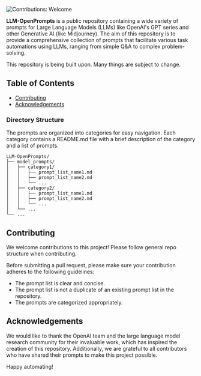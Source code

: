 ![Contributions: Welcome](https://img.shields.io/badge/contributions-welcome-brightgreen.svg?style=flat)

**LLM-OpenPrompts** is a public repository containing a wide variety of prompts for Large Language Models (LLMs) like OpenAI's GPT series and other Generative AI (like Midjourney). The aim of this repository is to provide a comprehensive collection of prompts that facilitate various task automations using LLMs, ranging from simple Q&A to complex problem-solving.

This repository is being built upon. Many things are subject to change.

## Table of Contents

- [Contributing](#contributing)
- [Acknowledgements](#acknowledgements)

### Directory Structure

The prompts are organized into categories for easy navigation. Each category contains a README.md file with a brief description of the category and a list of prompts.

```
LLM-OpenPrompts/
├── model_prompts/
│   ├── category1/
│   │   ├── prompt_list_name1.md
│   │   ├── prompt_list_name2.md
│   │   └── ...
│   ├── category2/
│   │   ├── prompt_list_name1.md
│   │   ├── prompt_list_name2.md
│   │   └── ...
│   └── ...
└── ...
```

## Contributing

We welcome contributions to this project! Please follow general repo structure when contributing.

Before submitting a pull request, please make sure your contribution adheres to the following guidelines:

- The prompt list is clear and concise.
- The prompt list is not a duplicate of an existing prompt list in the repository.
- The prompts are categorized appropriately.

## Acknowledgements

We would like to thank the OpenAI team and the large language model research community for their invaluable work, which has inspired the creation of this repository. Additionally, we are grateful to all contributors who have shared their prompts to make this project possible.

Happy automating!
